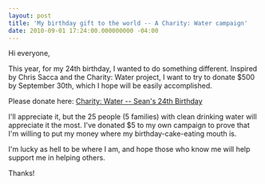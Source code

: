 ```yaml
---
layout: post
title: 'My birthday gift to the world -- A Charity: Water campaign'
date: 2010-09-01 17:24:00.000000000 -04:00
---
```

Hi everyone,

This year, for my 24th birthday, I wanted to do something different. Inspired by Chris Sacca and the Charity: Water project, I want to try to donate $500 by September 30th, which I hope will be easily accomplished.

Please donate here: [Charity: Water -- Sean's 24th Birthday](http://www.mycharitywater.org/Seans24thBirthday0)

I'll appreciate it, but the 25 people (5 families) with clean drinking water will appreciate it the most. I've donated $5 to my own campaign to prove that I'm willing to put my money where my birthday-cake-eating mouth is.

I'm lucky as hell to be where I am, and hope those who know me will help support me in helping others.

Thanks!
